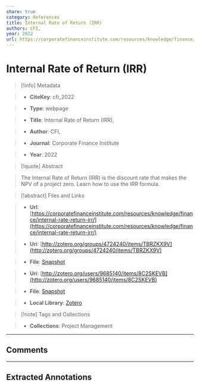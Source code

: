 ```yaml
---
share: true
category: References
title: Internal Rate of Return (IRR)
authors: CFI,
year: 2022
url: https://corporatefinanceinstitute.com/resources/knowledge/finance/internal-rate-return-irr/
---
```

  
# Internal Rate of Return (IRR)  
  
> [!info] Metadata  
> - **CiteKey**: cfi_2022  
> - **Type**: webpage  
> - **Title**: Internal Rate of Return (IRR),   
> - **Author**: CFI,  
> - **Journal**: Corporate Finance Institute   
> - **Year**: 2022   
  
> [!quote] Abstract  
> The Internal Rate of Return (IRR) is the discount rate that makes the NPV of a project zero. Learn how to use the IRR formula.  
  
> [!abstract] Files and Links  
> - **Url**: [https://corporatefinanceinstitute.com/resources/knowledge/finance/internal-rate-return-irr/](https://corporatefinanceinstitute.com/resources/knowledge/finance/internal-rate-return-irr/)  
> - **Uri**: [http://zotero.org/groups/4724240/items/TBRZKX9V](http://zotero.org/groups/4724240/items/TBRZKX9V)  
> - **File**: [Snapshot](file:///Users/jan/Zotero/storage/AM2MVZ2Q/internal-rate-return-irr.html)  
> - **Uri**: [http://zotero.org/users/9685140/items/8C2SKEVB](http://zotero.org/users/9685140/items/8C2SKEVB)  
> - **File**: [Snapshot](file://C:%5CUsers%5C20003936%5CZotero%5Cstorage%5CMG5GVJ3A%5Cinternal-rate-return-irr.html)  
> - **Local Library**: [Zotero]((zotero://select/library/items/8C2SKEVB))  
  
> [!note] Tags and Collections  
> - **Collections**: Project Management  
  
----  
  
## Comments  
  
  
  
----  
  
## Extracted Annotations  
  
